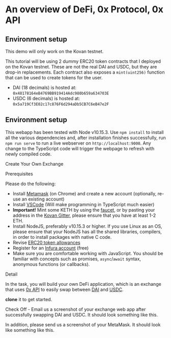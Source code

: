 # An overview of DeFi, 0x Protocol, 0x API



## Environment setup

This demo will only work on the Kovan testnet.

This tutorial will be using 2 dummy ERC20 token contracts that I deployed on the Kovan testnet. These are not the real DAI and USDC, but they are drop-in replacements. Each contract also exposes a `mint(uint256)` function that can be used to create tokens for the user.

- DAI (18 decimals) is hosted at: `0x48178164eB4769BB919414Adc980b659a634703E`
- USDC (6 decimals) is hosted at: `0x5a719Cf3E02c17c876F6d294aDb5CB7C6eB47e2F`

## Environment setup

This webapp has been tested with Node v10.15.3. Use `npm install` to install all the various dependencies and, after installation finishes successfully, run `npm run serve` to run a live webserver on `http://localhost:9000`. Any change to the TypeScript code will trigger the webpage to refresh with newly compiled code.





Create Your Own Exchange

Prerequisites

Please do the following:

* Install [Metamask](https://metamask.io/) (on Chrome) and create a new account (optionally, re-use an existing account)
* Install [VSCode](https://code.visualstudio.com/) (Will make programming in TypeScript much easier)
* **Important!** Mint some KETH by using the [faucet](https://faucet.kovan.network/), or by pasting your address in the [Kovan Gitter](https://gitter.im/kovan-testnet/faucet), please ensure that you have at least 1-2 ETH.
* Install NodeJS, preferably v10.15.3 or higher. If you use Linux as an OS, please ensure that your NodeJS has all the shared libraries, compilers, in order to install packages with native C code.
* Revise [ERC20 token allowances](https://tokenallowance.io/)
* Register for an [Infura account](https://infura.io/) (free)
* Make sure you are comfortable working with JavaScript. You should be familiar with concepts such as promises, `async`/`await` syntax, anonymous functions (or callbacks).



Detail

In the task, you will build your own DeFi application, which is an exchange that uses [0x API](https://0x.org/api) to easily swap between [DAI](https://makerdao.com/en/) and [USDC](https://www.centre.io/usdc).

**clone** it to get started.

Check Off - Email us a screenshot of your exchange web app after successfully swapping DAI and USDC. It should look something like this.



In addition, please send us a screenshot of your MetaMask. It should look like something like this. 


